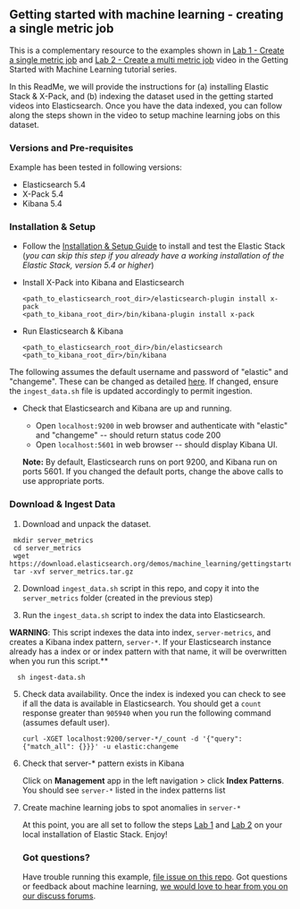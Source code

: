 ## Getting started with machine learning - creating a single metric job

This is a complementary resource to the examples shown in [Lab 1 - Create a single metric job](https://www.elastic.co/videos/machine-learning-tutorial-creating-a-single-metric-job) and [Lab 2 - Create a multi metric job](https://www.elastic.co/videos/machine-learning-tutorial-creating-a-single-metric-job) video in the Getting Started with Machine Learning tutorial series.

  In this ReadMe, we will provide the instructions for (a) installing Elastic Stack & X-Pack, and (b) indexing the dataset used in the getting started videos into Elasticsearch. Once you have the data indexed, you can follow along the steps shown in the video to setup machine learning jobs on this dataset.   

### Versions and Pre-requisites

Example has been tested in following versions:

- Elasticsearch 5.4
- X-Pack 5.4
- Kibana 5.4

### Installation & Setup

* Follow the [Installation & Setup Guide](https://github.com/elastic/examples/blob/master/Installation%20and%20Setup.md) to install and test the Elastic Stack (*you can skip this step if you already have a working installation of the Elastic Stack, version 5.4 or higher*)

* Install X-Pack into Kibana and Elasticsearch

  ```shell
  <path_to_elasticsearch_root_dir>/elasticsearch-plugin install x-pack
  <path_to_kibana_root_dir>/bin/kibana-plugin install x-pack
  ```

* Run Elasticsearch & Kibana

  ```shell
  <path_to_elasticsearch_root_dir>/bin/elasticsearch
  <path_to_kibana_root_dir>/bin/kibana
  ```

The following assumes the default username and password of "elastic" and "changeme".  These can be changed as detailed [here](https://www.elastic.co/guide/en/shield/current/native-realm.html).  If changed, ensure the `ingest_data.sh` file is updated accordingly to permit ingestion.

* Check that Elasticsearch and Kibana are up and running.
  - Open `localhost:9200` in web browser and authenticate with "elastic" and "changeme" -- should return status code 200
  - Open `localhost:5601` in web browser -- should display Kibana UI.


  **Note:** By default, Elasticsearch runs on port 9200, and Kibana run on ports 5601. If you changed the default ports, change the above calls to use appropriate ports.

### Download & Ingest Data

1. Download and unpack the dataset.

 ```
  mkdir server_metrics
  cd server_metrics
  wget https://download.elasticsearch.org/demos/machine_learning/gettingstarted/server_metrics.tar.gz
  tar -xvf server_metrics.tar.gz
  ```

2. Download `ingest_data.sh` script in this repo, and copy it into the `server_metrics` folder (created in the previous step) <br>

3. Run the `ingest_data.sh` script to index the data into Elasticsearch.  

  **WARNING**: This script  indexes the data into index, `server-metrics`, and creates a Kibana index pattern, `server-*`. If your Elasticsearch instance already has a index or or index pattern with that name, it will be overwritten when you run this script.**

    
  ```
    sh ingest-data.sh
  ```
   

5. Check data availability. Once the index is indexed you can check to see if all the data is available in Elasticsearch. You should get a `count` response greater than `905940` when you run the following command (assumes default user).

    ```shell
    curl -XGET localhost:9200/server-*/_count -d '{"query": {"match_all": {}}}' -u elastic:changeme
    ```

6. Check that server-* pattern exists in Kibana

    Click on **Management** app in the left navigation > click **Index Patterns**. You should see `server-*` listed in the index patterns list


7. Create machine learning jobs to spot anomalies in `server-*`

   At this point, you are all set to follow the steps [Lab 1](https://www.elastic.co/videos/machine-learning-tutorial-creating-a-single-metric-job) and [Lab 2](https://www.elastic.co/videos/machine-learning-tutorial-creating-a-single-metric-job)  on your local installation of Elastic Stack. Enjoy!

   ### Got questions?

   Have trouble running this example, [file issue on this repo](https://github.com/elastic/examples/issues/new). Got questions or feedback about machine learning, [we would love to hear from you on our discuss forums](https://discuss.elastic.co/c/x-pack).
